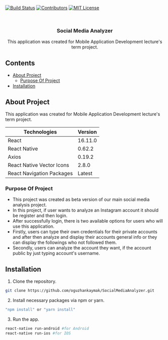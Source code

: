 <!-- PROJECT SHIELDS -->
[![Build Status][build-shield]]()
[![Contributors][contributors-shield]]()
[![MIT License][license-shield]][license-url]

<br />
<p align="center">
  <h3 align="center">Social Media Analyzer</h3>
  <p align="center">
    This application was created for Mobile Application Development lecture's term project.
  </p>
</p>

<!-- Contents -->
## Contents

* [About Project](#about-project)
  * [Purpose Of Project](#purpose-of-project)
* [Installation](#installation)

## About Project
This application was created for Mobile Application Development lecture's term project.

| Technologies | Version
| --- | ---
| React | 16.11.0
| React Native | 0.62.2
| Axios | 0.19.2
| React Native Vector Icons | 2.8.0
| React Navigation Packages | Latest

### Purpose Of Project
* This project was created as beta version of our main social media analysis project.
* In this project, if user wants to analyze an Instagram account it should be register and then login.
* After successfully login, there is two available options for users who will use this application.
* Firstly, users can type their own credentials for their private accounts and after then analyze and display their accounts general info or they can display the followings who not followed them.
* Secondly, users can analyze the account they want, if the account public by just typing account's username.

## Installation
1. Clone the repository.
```sh
git clone https://github.com/oguzhankaymak/SocialMediaAnalyzer.git
```
2. Install necessary packages via npm or yarn.
```sh
"npm install" or "yarn install"
```
3. Run the app.
```sh
react-native run-android #for Android
react-native run-ios #for IOS
```

<!-- MARKDOWN LINKS & IMAGES -->
[build-shield]: https://img.shields.io/badge/build-passing-brightgreen.svg?style=flat-square
[contributors-shield]: https://img.shields.io/badge/contributors-2-orange.svg?style=flat-square
[license-shield]: https://img.shields.io/badge/license-MIT-blue.svg?style=flat-square
[license-url]: https://choosealicense.com/licenses/mit
